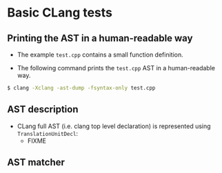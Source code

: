 # Basic CLang tests

## Printing the AST in a human-readable way

* The example `test.cpp` contains a small function definition.

* The following command prints the `test.cpp` AST in a human-readable way.

```bash
$ clang -Xclang -ast-dump -fsyntax-only test.cpp
```

## AST description

* CLang full AST (i.e. clang top level declaration) is represented using
  `TranslationUnitDecl`:
  - FIXME

## AST matcher
